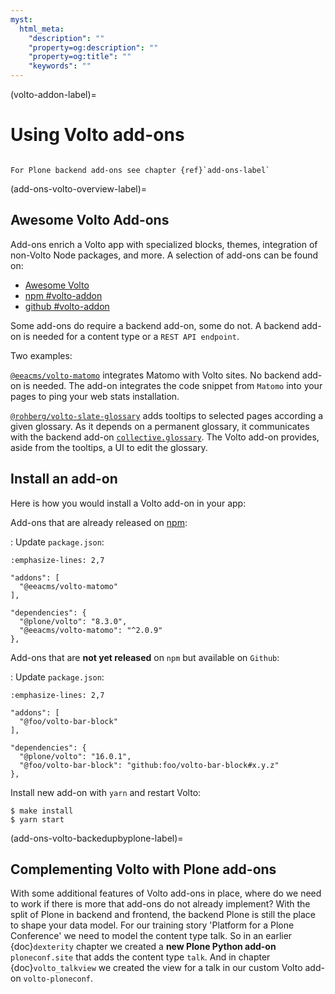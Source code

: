 ```yaml
---
myst:
  html_meta:
    "description": ""
    "property=og:description": ""
    "property=og:title": ""
    "keywords": ""
---
```


(volto-addon-label)=

# Using Volto add-ons

````{card} Frontend chapter

For Plone backend add-ons see chapter {ref}`add-ons-label`
````


(add-ons-volto-overview-label)=

## Awesome Volto Add-ons

Add-ons enrich a Volto app with specialized blocks, themes, integration of non-Volto Node packages, and more.
A selection of add-ons can be found on:

- [Awesome Volto](https://github.com/collective/awesome-volto/blob/main/README.md#addons)
- [npm #volto-addon](https://www.npmjs.com/search?q=keywords:volto-addon)
- [github #volto-addon](https://github.com/search?o=desc&q=%23volto-addon&s=&type=Repositories)

Some add-ons do require a backend add-on, some do not.
A backend add-on is needed for a content type or a `REST API endpoint`.

Two examples:

[`@eeacms/volto-matomo`](https://www.npmjs.com/package/@eeacms/volto-matomo) integrates Matomo with Volto sites.
No backend add-on is needed.
The add-on integrates the code snippet from `Matomo` into your pages to ping your web stats installation.

[`@rohberg/volto-slate-glossary`](https://github.com/rohberg/volto-slate-glossary) adds tooltips to selected pages according a given glossary.
As it depends on a permanent glossary, it communicates with the backend add-on [`collective.glossary`](https://pypi.org/project/collective.glossary/).
The Volto add-on provides, aside from the tooltips, a UI to edit the glossary.


## Install an add-on

Here is how you would install a Volto add-on in your app:

Add-ons that are already released on [npm](https://www.npmjs.com):

: Update `package.json`:
  ```{code-block} json
  :emphasize-lines: 2,7

  "addons": [
    "@eeacms/volto-matomo"
  ],

  "dependencies": {
    "@plone/volto": "8.3.0",
    "@eeacms/volto-matomo": "^2.0.9"
  },
  ```

Add-ons that are **not yet released** on `npm` but available on `Github`:

: Update `package.json`:

  ```{code-block} json
  :emphasize-lines: 2,7

  "addons": [
    "@foo/volto-bar-block"
  ],

  "dependencies": {
    "@plone/volto": "16.0.1",
    "@foo/volto-bar-block": "github:foo/volto-bar-block#x.y.z"
  },
  ```


Install new add-on with `yarn` and restart Volto:

```shell
$ make install
$ yarn start
```


(add-ons-volto-backedupbyplone-label)=

## Complementing Volto with Plone add-ons

With some additional features of Volto add-ons in place, where do we need to work if there is more that add-ons do not already implement?
With the split of Plone in backend and frontend, the backend Plone is still the place to shape your data model.
For our training story 'Platform for a Plone Conference' we need to model the content type talk.
So in an earlier {doc}`dexterity` chapter we created a **new Plone Python add-on** `ploneconf.site` that adds the content type `talk`.
And in chapter {doc}`volto_talkview` we created the view for a talk in our custom Volto add-on `volto-ploneconf`.
